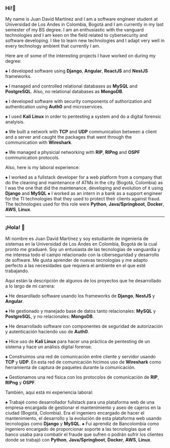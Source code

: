 ### Hi!👋

My name is Juan David Martínez and I am a software engineer student at Universidad de Los Andes in Colombia, Bogotá and I am currently in my last semester of my BS degree.
I am an enthusiastic with the vanguard technologies and I am keen on the field related to cybersecurity and software developing. I like to learn new technologies and I adapt very well in every technology ambient that currently I am.

Here are of some of the interesting projects I have worked on during my degree:

:spades: I developed software using **Django**, **Angular**, **ReactJS** and **NestJS** frameworks.

:spades: I managed and controlled relational databases as **MySQL** and **PostgreSQL**. Also, no relational databases as **MongoDB**.

:spades: I developed software with security components of authorization and authentication using **Auth0** and microservices.

:spades: I used **Kali Linux** in order to pentesting a system and do a digital forensic analyisis.

:spades: We built a network with **TCP** and **UDP** communication between a client and a server and caught the packages that went through the communication with **Wireshark**.

:spades: We managed a physicial networking with **RIP**, **RIPng** and **OSPF** communication protocols.

Also, here is my laboral experience:

:spades: I worked as a fullstack developer for a web platform from a company that do the cleaning and maintenance of ATMs in the city (Bogotá, Colombia) as I was the one that did the maintenance, developing and evolution of it using **Django** and **MySQL**
:spades: I worked as an intern in a bank as a support engineer for the TI technologies that they used to protect their clients against fraud. The technologies used for this role were  **Python**, **Java/Springboot**, **Docker**, **AWS**, **Linux**.

-------------------------------------------------------------------------------------------------------------------------------------------------------------------------------------------

### ¡Hola! 👋


Mi nombre es Juan David Martínez y soy estudiante de ingeniería de sistemas en la Universidad de Los Andes en Colombia, Bogotá de la cual pronto me graduaré. 
Soy un entusiasta de las tecnologías de vanguardia y me interesa todo el campo relacionado con la ciberseguridad y desarrollo de software. Me gusta aprender de nuevas tecnologías y me adapto perfecto a las necesidades que requiera el ambiente en el que esté trabajando.

Aquí están la descripción de algunos de los proyectos que he desarrollado a lo largo de mi carrera:

:spades: He desarollado software usando los frameworks de **Django**, **NestJS** y **Angular**.

:spades: He gestionado y manejado base de datos tanto relacionales: **MySQL** y **PostgreSQL**, y no relacionales: **MongoDB**.

:spades: He desarrollado software con componentes de seguridad de autorización y autenticación haciendo uso de **Auth0**.

:spades: Hice uso de **Kali Linux** para hacer una práctica de pentesting de un sistema y hace un análisis digital forense.

:spades: Construimos una red de comunicación entre cliente y servidor usando **TCP** y **UDP**. En esta red de comunicación hicimos uso de **Wireshark** como herramienta de captura de paquetes durante la comunicación.

:spades: Gestionamos una red física con los protocolos de comunicación de **RIP**, **RIPng** y **OSPF**.

También, aquí está mi experiencia laboral:

:spades: Trabajé como desarrollador fullstack para una plataforma web de una empresa encargada de gestionar el mantenimiento y aseo de cajeros en la ciudad (Bogotá, Colombia). Era el ingeniero encargado de hacer el mantenimiento, el desarrollo y la evolución de esta plataforma web usando tecnologías como **Django** y **MySQL**.
:spades: Fui aprendiz de Bancolombia como ingeniero encargado de proporcionar soporte a las tecnologías que el banco usaba para combatir el fraude que sufren o podrán sufrir los clientes donde se trabajó con **Python**, **Java/Springboot**, **Docker**, **AWS**, **Linux**.
